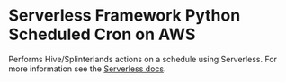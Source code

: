 # Serverless Framework Python Scheduled Cron on AWS

Performs Hive/Splinterlands actions on a schedule using Serverless. For more information see the [Serverless docs](https://www.serverless.com/examples/aws-python-scheduled-cron/).